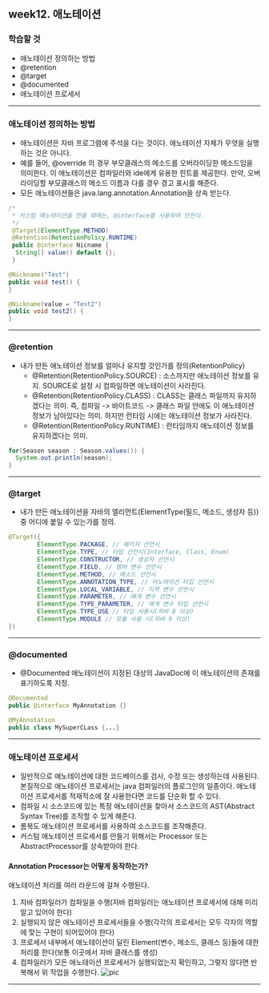 

## week12. 애노테이션

### 학습할 것
- 애노테이션 정의하는 방법
- @retention
- @target
- @documented
- 애노테이션 프로세서

***

### 애노테이션 정의하는 방법
- 애노테이션은 자바 프로그램에 주석을 다는 것이다. 애노테이션 자체가 무엇을 실행하는 것은 아니다.
- 예를 들어, @override 의 경우 부모클래스의 메소드를 오버라이딩한 메소드임을 의미한다. 이 애노테이션은 컴파일러와 ide에게 유용한 힌트를 제공한다. 만약, 오버라이딩할 부모클래스의 메소드 이름과 다를 경우 경고 표시를 해준다.
- 모든 애노테이션들은 java.lang.annotation.Annotation을 상속 받는다.
```java
/*
 * 커스텀 애노테이션을 만들 때에는, @interface를 사용하여 만든다.
 */
 @Target(ElementType.METHOD)
 @Retention(RetentionPolicy.RUNTIME)
 public @interface Nicname {
  String[] value() default {};
 }
```
```java
@Nickname("Test")
public void test() {
}

@Nickname(value = "Test2")
public void test2() {
}
```

***

### @retention
- 내가 만든 애노테이션 정보를 얼마나 유지할 것인가를 정의(RetentionPolicy)
  - @Retention(RetentionPolicy.SOURCE) : 소스까지만 애노테이션 정보를 유지. SOURCE로 설정 시 컴파일하면 애노테이션이 사라진다.
  - @Retention(RetentionPolicy.CLASS) : CLASS는 클래스 파일까지 유지하겠다는 의미. 즉, 컴파일 -> 바이트코드 -> 클래스 파일 안에도 이 애노테이션 정보가 남아있다는 의미. 하지만 런타임 시에는 애노테이션 정보가 사라진다.
  - @Retention(RetentionPolicy.RUNTIME) : 런타임까지 애노테이션 정보를 유지하겠다는 의미.

```java
for(Season season : Season.values()) {
  System.out.println(season);
}
```

***

### @target
- 내가 만든 애노테이션을 자바의 엘리먼트(ElementType(필드, 메소드, 생성자 등)) 중 어디에 붙일 수 있는가를 정의.
```java
@Target({
        ElementType.PACKAGE, // 패키지 선언시
        ElementType.TYPE, // 타입 선언시(Interface, Class, Enum)
        ElementType.CONSTRUCTOR, // 생성자 선언시
        ElementType.FIELD, // 멤버 변수 선언시
        ElementType.METHOD, // 메소드 선언시
        ElementType.ANNOTATION_TYPE, // 어노테이션 타입 선언시
        ElementType.LOCAL_VARIABLE, // 지역 변수 선언시
        ElementType.PARAMETER, // 매개 변수 선언시
        ElementType.TYPE_PARAMETER, // 매개 변수 타입 선언시
        ElementType.TYPE_USE // 타입 사용시(자바 8 이상)
        ElementType.MODULE // 모듈 사용 시(자바 9 이상)
})
```

***

### @documented
- @Documented 애노테이션이 지정된 대상의 JavaDoc에 이 애노테이션의 존재를 표기하도록 지정.
```java
@Documented
public @interface MyAnnotation {}
```
```java
@MyAnnotation
public class MySuperCLass {...}
```

***

### 애노테이션 프로세서
- 일반적으로 애노테이션에 대한 코드베이스를 검사, 수정 또는 생성하는데 사용된다. 본질적으로 애노테이션 프로세서는 java 컴파일러의 플로그인의 일종이다. 애노테이션 프로세서를 적재적소에 잘 사용한다면 코드를 단순화 할 수 있다.
- 컴파일 시 소스코드에 있는 특정 애노테이션을 찾아서 소스코드의 AST(Abstract Syntax Tree)를 조작할 수 있게 해준다.
- 롬복도 애노테이션 프로세서를 사용하여 소스코드를 조작해준다.
- 커스텀 애노테이션 프로세서를 만들기 위해서는 Processor 또는 AbstractProcessor를 상속받아야 한다.

#### Annotation Processor는 어떻게 동작하는가?
애노테이션 처리를 여러 라운드에 걸쳐 수행된다.
1. 자바 컴파일러가 컴파일을 수행(자바 컴파일러는 애노테이션 프로세서에 대해 미리 알고 있어야 한다)
2. 실행되지 않은 애노테이션 프로세서들을 수행(각각의 프로세서는 모두 각자의 역할에 맞는 구현이 되어있어야 한다)
3. 프로세서 내부에서 애노테이션이 달린 Element(변수, 메소드, 클래스 등)들에 대한 처리를 한다(보통 이곳에서 자바 클래스를 생성)
4. 컴파일러가 모든 애노테이션 프로세서가 실행되었는지 확인하고, 그렇지 않다면 반복해서 위 작업을 수행한다.
![pic](https://user-images.githubusercontent.com/26809312/108018483-347eeb80-705b-11eb-89ed-2c716b6583c8.png)

***
